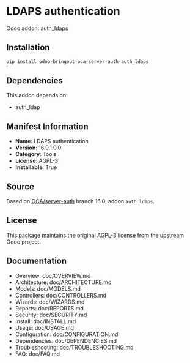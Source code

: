 # LDAPS authentication

Odoo addon: auth_ldaps

## Installation

```bash
pip install odoo-bringout-oca-server-auth-auth_ldaps
```

## Dependencies

This addon depends on:
- auth_ldap

## Manifest Information

- **Name**: LDAPS authentication
- **Version**: 16.0.1.0.0
- **Category**: Tools
- **License**: AGPL-3
- **Installable**: True

## Source

Based on [OCA/server-auth](https://github.com/OCA/server-auth) branch 16.0, addon `auth_ldaps`.

## License

This package maintains the original AGPL-3 license from the upstream Odoo project.

## Documentation

- Overview: doc/OVERVIEW.md
- Architecture: doc/ARCHITECTURE.md
- Models: doc/MODELS.md
- Controllers: doc/CONTROLLERS.md
- Wizards: doc/WIZARDS.md
- Reports: doc/REPORTS.md
- Security: doc/SECURITY.md
- Install: doc/INSTALL.md
- Usage: doc/USAGE.md
- Configuration: doc/CONFIGURATION.md
- Dependencies: doc/DEPENDENCIES.md
- Troubleshooting: doc/TROUBLESHOOTING.md
- FAQ: doc/FAQ.md
